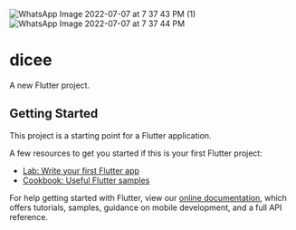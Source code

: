 ![WhatsApp Image 2022-07-07 at 7 37 43 PM (1)](https://user-images.githubusercontent.com/72517135/177794622-2282b2b1-2ba0-4971-b5df-a1d49d5cf000.jpeg)
![WhatsApp Image 2022-07-07 at 7 37 44 PM](https://user-images.githubusercontent.com/72517135/177794630-f1536208-54c1-48dc-a934-735547c38b26.jpeg)
# dicee

A new Flutter project.

## Getting Started

This project is a starting point for a Flutter application.

A few resources to get you started if this is your first Flutter project:

- [Lab: Write your first Flutter app](https://flutter.dev/docs/get-started/codelab)
- [Cookbook: Useful Flutter samples](https://flutter.dev/docs/cookbook)

For help getting started with Flutter, view our
[online documentation](https://flutter.dev/docs), which offers tutorials,
samples, guidance on mobile development, and a full API reference.
